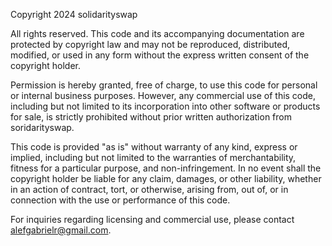 Copyright 2024 solidarityswap

All rights reserved. This code and its accompanying documentation are protected by copyright law and may not be reproduced, distributed, modified, or used in any form without the express written consent of the copyright holder.

Permission is hereby granted, free of charge, to use this code for personal or internal business purposes. However, any commercial use of this code, including but not limited to its incorporation into other software or products for sale, is strictly prohibited without prior written authorization from soridarityswap.

This code is provided "as is" without warranty of any kind, express or implied, including but not limited to the warranties of merchantability, fitness for a particular purpose, and non-infringement. In no event shall the copyright holder be liable for any claim, damages, or other liability, whether in an action of contract, tort, or otherwise, arising from, out of, or in connection with the use or performance of this code.

For inquiries regarding licensing and commercial use, please contact alefgabrielr@gmail.com.
